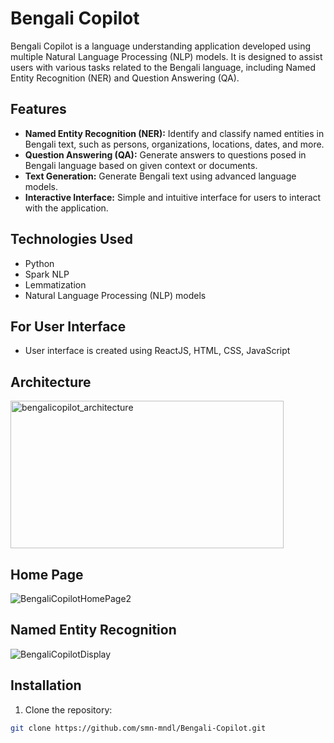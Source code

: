 # Bengali Copilot

Bengali Copilot is a language understanding application developed using multiple Natural Language Processing (NLP) models. It is designed to assist users with various tasks related to the Bengali language, including Named Entity Recognition (NER) and Question Answering (QA).

## Features

- **Named Entity Recognition (NER):** Identify and classify named entities in Bengali text, such as persons, organizations, locations, dates, and more.
- **Question Answering (QA):** Generate answers to questions posed in Bengali language based on given context or documents.
- **Text Generation:** Generate Bengali text using advanced language models.
- **Interactive Interface:** Simple and intuitive interface for users to interact with the application.

## Technologies Used

- Python
- Spark NLP
- Lemmatization
- Natural Language Processing (NLP) models

## For User Interface
- User interface is created using ReactJS, HTML, CSS, JavaScript

## Architecture
<img width="437" height="236" alt="bengalicopilot_architecture" src="https://github.com/user-attachments/assets/7d66e346-efe9-400a-ad70-4d25da9f78a9" />

## Home Page
![BengaliCopilotHomePage2](https://github.com/smn-mndl/Bengali-Copilot/assets/45252675/7551eff9-5281-4d39-8ae5-486988216890)

## Named Entity Recognition 
![BengaliCopilotDisplay](https://github.com/user-attachments/assets/a6c16b1c-1c2e-408e-a5a3-a3e6c6cd8838)

## Installation

1. Clone the repository:

```bash
git clone https://github.com/smn-mndl/Bengali-Copilot.git


